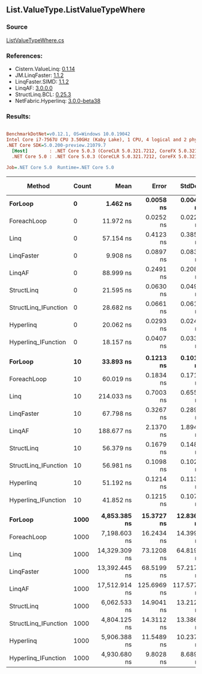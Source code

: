 ﻿## List.ValueType.ListValueTypeWhere

### Source
[ListValueTypeWhere.cs](../LinqBenchmarks/List/ValueType/ListValueTypeWhere.cs)

### References:
- Cistern.ValueLinq: [0.1.14](https://www.nuget.org/packages/Cistern.ValueLinq/0.1.14)
- JM.LinqFaster: [1.1.2](https://www.nuget.org/packages/JM.LinqFaster/1.1.2)
- LinqFaster.SIMD: [1.1.2](https://www.nuget.org/packages/LinqFaster.SIMD/1.0.3)
- LinqAF: [3.0.0.0](https://www.nuget.org/packages/LinqAF/3.0.0.0)
- StructLinq.BCL: [0.25.3](https://www.nuget.org/packages/StructLinq.BCL/0.25.3)
- NetFabric.Hyperlinq: [3.0.0-beta38](https://www.nuget.org/packages/NetFabric.Hyperlinq/3.0.0-beta38)

### Results:
``` ini

BenchmarkDotNet=v0.12.1, OS=Windows 10.0.19042
Intel Core i7-7567U CPU 3.50GHz (Kaby Lake), 1 CPU, 4 logical and 2 physical cores
.NET Core SDK=5.0.200-preview.21079.7
  [Host]        : .NET Core 5.0.3 (CoreCLR 5.0.321.7212, CoreFX 5.0.321.7212), X64 RyuJIT
  .NET Core 5.0 : .NET Core 5.0.3 (CoreCLR 5.0.321.7212, CoreFX 5.0.321.7212), X64 RyuJIT

Job=.NET Core 5.0  Runtime=.NET Core 5.0  

```
|               Method | Count |          Mean |       Error |      StdDev | Ratio | RatioSD |   Gen 0 | Gen 1 | Gen 2 | Allocated |
|--------------------- |------ |--------------:|------------:|------------:|------:|--------:|--------:|------:|------:|----------:|
|              **ForLoop** |     **0** |      **1.462 ns** |   **0.0058 ns** |   **0.0048 ns** |  **1.00** |    **0.00** |       **-** |     **-** |     **-** |         **-** |
|          ForeachLoop |     0 |     11.972 ns |   0.0252 ns |   0.0224 ns |  8.19 |    0.03 |       - |     - |     - |         - |
|                 Linq |     0 |     57.154 ns |   0.4123 ns |   0.3856 ns | 39.03 |    0.27 |  0.0650 |     - |     - |     136 B |
|           LinqFaster |     0 |      9.908 ns |   0.0897 ns |   0.0839 ns |  6.79 |    0.07 |  0.0153 |     - |     - |      32 B |
|               LinqAF |     0 |     88.999 ns |   0.2491 ns |   0.2080 ns | 60.89 |    0.28 |       - |     - |     - |         - |
|           StructLinq |     0 |     21.595 ns |   0.0630 ns |   0.0492 ns | 14.78 |    0.06 |  0.0191 |     - |     - |      40 B |
| StructLinq_IFunction |     0 |     28.682 ns |   0.0661 ns |   0.0618 ns | 19.62 |    0.09 |       - |     - |     - |         - |
|            Hyperlinq |     0 |     20.062 ns |   0.0293 ns |   0.0245 ns | 13.73 |    0.05 |       - |     - |     - |         - |
|  Hyperlinq_IFunction |     0 |     18.157 ns |   0.0407 ns |   0.0339 ns | 12.42 |    0.04 |       - |     - |     - |         - |
|                      |       |               |             |             |       |         |         |       |       |           |
|              **ForLoop** |    **10** |     **33.893 ns** |   **0.1213 ns** |   **0.1013 ns** |  **1.00** |    **0.00** |       **-** |     **-** |     **-** |         **-** |
|          ForeachLoop |    10 |     60.019 ns |   0.1834 ns |   0.1716 ns |  1.77 |    0.01 |       - |     - |     - |         - |
|                 Linq |    10 |    214.033 ns |   0.7003 ns |   0.6550 ns |  6.31 |    0.03 |  0.0648 |     - |     - |     136 B |
|           LinqFaster |    10 |     67.798 ns |   0.3267 ns |   0.2896 ns |  2.00 |    0.01 |  0.1032 |     - |     - |     216 B |
|               LinqAF |    10 |    188.677 ns |   2.1370 ns |   1.8944 ns |  5.57 |    0.06 |       - |     - |     - |         - |
|           StructLinq |    10 |     56.379 ns |   0.1679 ns |   0.1488 ns |  1.66 |    0.01 |  0.0191 |     - |     - |      40 B |
| StructLinq_IFunction |    10 |     56.981 ns |   0.1098 ns |   0.1027 ns |  1.68 |    0.01 |       - |     - |     - |         - |
|            Hyperlinq |    10 |     51.192 ns |   0.1214 ns |   0.1135 ns |  1.51 |    0.01 |       - |     - |     - |         - |
|  Hyperlinq_IFunction |    10 |     41.852 ns |   0.1215 ns |   0.1077 ns |  1.23 |    0.00 |       - |     - |     - |         - |
|                      |       |               |             |             |       |         |         |       |       |           |
|              **ForLoop** |  **1000** |  **4,853.385 ns** |  **15.3727 ns** |  **12.8369 ns** |  **1.00** |    **0.00** |       **-** |     **-** |     **-** |         **-** |
|          ForeachLoop |  1000 |  7,198.603 ns |  16.2434 ns |  14.3994 ns |  1.48 |    0.00 |       - |     - |     - |         - |
|                 Linq |  1000 | 14,329.309 ns |  73.1208 ns |  64.8196 ns |  2.95 |    0.01 |  0.0610 |     - |     - |     136 B |
|           LinqFaster |  1000 | 13,392.445 ns |  68.5199 ns |  57.2172 ns |  2.76 |    0.02 | 19.6075 |     - |     - |   41024 B |
|               LinqAF |  1000 | 17,512.914 ns | 125.6969 ns | 117.5770 ns |  3.61 |    0.02 |       - |     - |     - |         - |
|           StructLinq |  1000 |  6,062.533 ns |  14.9041 ns |  13.2121 ns |  1.25 |    0.00 |  0.0153 |     - |     - |      40 B |
| StructLinq_IFunction |  1000 |  4,804.125 ns |  14.3112 ns |  13.3867 ns |  0.99 |    0.00 |       - |     - |     - |         - |
|            Hyperlinq |  1000 |  5,906.388 ns |  11.5489 ns |  10.2378 ns |  1.22 |    0.00 |       - |     - |     - |         - |
|  Hyperlinq_IFunction |  1000 |  4,930.680 ns |   9.8028 ns |   8.6899 ns |  1.02 |    0.00 |       - |     - |     - |         - |
